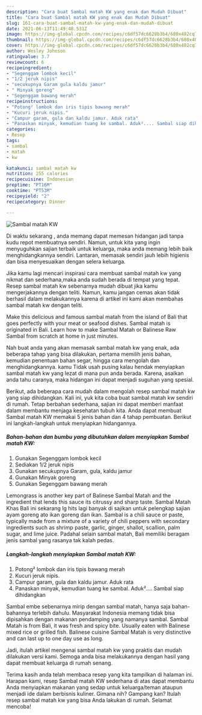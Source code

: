 ```yaml
---
description: "Cara buat Sambal matah KW yang enak dan Mudah Dibuat"
title: "Cara buat Sambal matah KW yang enak dan Mudah Dibuat"
slug: 161-cara-buat-sambal-matah-kw-yang-enak-dan-mudah-dibuat
date: 2021-06-13T11:49:48.531Z
image: https://img-global.cpcdn.com/recipes/c6df57dc6628b3b4/680x482cq70/sambal-matah-kw-foto-resep-utama.jpg
thumbnail: https://img-global.cpcdn.com/recipes/c6df57dc6628b3b4/680x482cq70/sambal-matah-kw-foto-resep-utama.jpg
cover: https://img-global.cpcdn.com/recipes/c6df57dc6628b3b4/680x482cq70/sambal-matah-kw-foto-resep-utama.jpg
author: Wesley Johnson
ratingvalue: 3.7
reviewcount: 6
recipeingredient:
- "Segenggam lombok kecil"
- "1/2 jeruk nipis"
- "secukupnya Garam gula kaldu jamur"
- " Minyak goreng"
- "Segenggam bawang merah"
recipeinstructions:
- "Potong² lombok dan iris tipis bawang merah"
- "Kucuri jeruk nipis."
- "Campur garam, gula dan kaldu jamur. Aduk rata"
- "Panaskan minyak, kemudian tuang ke sambal. Aduk².... Sambal siap dihidangkan"
categories:
- Resep
tags:
- sambal
- matah
- kw

katakunci: sambal matah kw 
nutrition: 255 calories
recipecuisine: Indonesian
preptime: "PT16M"
cooktime: "PT53M"
recipeyield: "2"
recipecategory: Dinner

---
```



![Sambal matah KW](https://img-global.cpcdn.com/recipes/c6df57dc6628b3b4/680x482cq70/sambal-matah-kw-foto-resep-utama.jpg)

Di waktu  sekarang , anda memang dapat memesan hidangan jadi tanpa kudu repot membuatnya sendiri. Namun, untuk kita yang ingin menyuguhkan sajian terbaik untuk keluarga, maka anda memang lebih baik menghidangkannya sendiri. Lantaran, memasak sendiri jauh lebih higienis dan bisa menyesuaikan dengan selera keluarga.

Jika kamu lagi mencari inspirasi cara membuat sambal matah kw yang nikmat dan sederhana,maka anda sudah berada di tempat yang tepat. Resep sambal matah kw  sebenarnya mudah dibuat jika kamu mengerjakannya dengan teliti. Namun, kamu jangan cemas akan tidak berhasil dalam melakukannya 
karena di artikel ini kami akan membahas sambal matah kw dengan teliti.  

Make this delicious and famous sambal matah from the island of Bali that goes perfectly with your meat or seafood dishes. Sambal matah is originated in Bali. Learn how to make Sambal Matah or Balinese Raw Sambal from scratch at home in just minutes.

Nah buat anda yang akan memasak sambal matah kw yang enak, ada beberapa tahap yang bisa dilakukan, pertama memilih jenis bahan, kemudian penentuan bahan segar, hingga cara mengolah dan menghidangkannya. kamu Tidak usah pusing kalau hendak menyiapkan sambal matah kw yang lezat di mana pun anda berada. Karena, asalkan anda  tahu caranya, maka hidangan ini dapat menjadi suguhan yang spesial.

Berikut, ada beberapa cara mudah dalam mengolah resep sambal matah kw yang siap dihidangkan. Kali ini, yuk kita coba buat sambal matah kw sendiri di rumah. Tetap berbahan sederhana, sajian ini dapat memberi manfaat dalam membantu menjaga kesehatan tubuh kita. Anda dapat membuat Sambal matah KW memakai 5 jenis bahan dan 4 tahap pembuatan. Berikut ini langkah-langkah untuk menyiapkan hidangannya.

<!--inarticleads1-->

##### Bahan-bahan dan bumbu yang dibutuhkan dalam menyiapkan Sambal matah KW:

1. Gunakan Segenggam lombok kecil
1. Sediakan 1/2 jeruk nipis
1. Gunakan secukupnya Garam, gula, kaldu jamur
1. Gunakan  Minyak goreng
1. Gunakan Segenggam bawang merah


Lemongrass is another key part of Balinese Sambal Matah and the ingredient that lends this sauce its citrussy and sharp taste. Sambal Matah Khas Bali ini sekarang lg hits lagi banyak di sajikan untuk pelengkap sajian ayam goreng ato ikan goreng dan ikan. Sambal is a chili sauce or paste, typically made from a mixture of a variety of chili peppers with secondary ingredients such as shrimp paste, garlic, ginger, shallot, scallion, palm sugar, and lime juice. Padahal selain sambal matah, Bali memiliki beragam jenis sambal yang rasanya tak kalah pedas. 

<!--inarticleads2-->

##### Langkah-langkah menyiapkan Sambal matah KW:

1. Potong² lombok dan iris tipis bawang merah
1. Kucuri jeruk nipis.
1. Campur garam, gula dan kaldu jamur. Aduk rata
1. Panaskan minyak, kemudian tuang ke sambal. Aduk².... Sambal siap dihidangkan


Sambal embe sebenarnya mirip dengan sambal matah, hanya saja bahan-bahannya terlebih dahulu. Masyarakat Indonesia memang tidak bisa dipisahkan dengan makanan pendamping yang namanya sambal. Sambal Matah is from Bali, it was fresh and spicy bite. Usually eaten with Balinese mixed rice or grilled fish. Balinese cuisine Sambal Matah is very distinctive and can last up to one day use as long. 

Jadi, itulah artikel mengenai  sambal matah kw  yang praktis dan mudah dilakukan versi kami. Semoga anda bisa melakukannya dengan hasil yang dapat membuat keluarga di rumah senang. 

Terima kasih anda telah membaca resep yang kita tampilkan di halaman ini. Harapan kami, resep  Sambal matah KW sederhana di atas dapat membantu Anda menyiapkan makanan yang sedap untuk keluarga/teman ataupun menjadi ide dalam berbisnis kuliner. Gimana nih? Gampang kan? Itulah resep sambal matah kw yang bisa Anda lakukan di rumah. Selamat mencoba!

